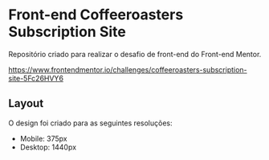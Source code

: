 # Front-end Coffeeroasters Subscription Site

Repositório criado para realizar o desafio de front-end do Front-end Mentor.

https://www.frontendmentor.io/challenges/coffeeroasters-subscription-site-5Fc26HVY6

## Layout

O design foi criado para as seguintes resoluções:

- Mobile: 375px
- Desktop: 1440px
